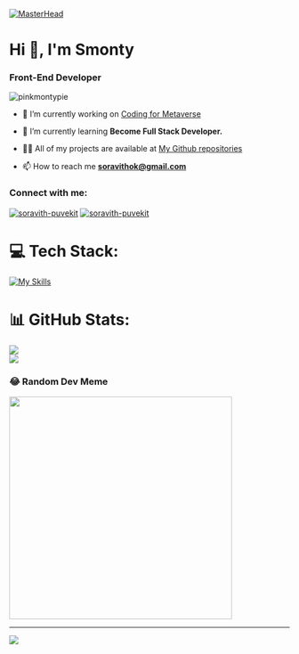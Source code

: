 [![MasterHead](https://yt3.googleusercontent.com/I6QO1FLe_a4iafCsFsWXm3iopw5ofeZfkpcAqbSdYNBdpiiueeriM7ieyafMJLdc9xsJxRqw=w2120-fcrop64=1,00005a57ffffa5a8-k-c0xffffffff-no-nd-rj)](https://www.youtube.com/watch?v=vVAgwHGF2Gc)
<h1 align="left">Hi 👋, I'm Smonty</h1>
<h3 align="left">Front-End Developer</h3>

<p align="left"> <img src="https://komarev.com/ghpvc/?username=pinkmontypie&label=Profile%20views&color=0e75b6&style=flat" alt="pinkmontypie" /> </p>

- 🔭 I’m currently working on [Coding for Metaverse](https://codingformetaverse.com/)

- 🌱 I’m currently learning **Become Full Stack Developer.**

- 👨‍💻 All of my projects are available at [My Github repositories](https://github.com/PinkMontyPie?tab=repositories)

- 📫 How to reach me **soravithok@gmail.com**

<h3 align="left">Connect with me:</h3>
<p align="left">
<a href="https://linkedin.com/in/soravith-puvekit" target="blank"><img align="center" src="https://skillicons.dev/icons?i=linkedin&theme=light" alt="soravith-puvekit"/></a>
<a href="https://twitter.com/Impai2" target="blank"><img align="center" src="https://skillicons.dev/icons?i=twitter&theme=light" alt="soravith-puvekit"/></a>
</p>


# 💻 Tech Stack:
[![My Skills](https://skillicons.dev/icons?i=azure,git,html,css,java,js,nextjs,nodejs,py,react,tailwind,ts,vercel,figma,&theme=dark)](https://skillicons.dev)
# 📊 GitHub Stats:
![](https://github-readme-streak-stats.herokuapp.com/?user=PinkMontyPie&theme=react&hide_border=false)<br/>
![](https://github-readme-stats.vercel.app/api/top-langs/?username=PinkMontyPie&theme=react&hide_border=false&include_all_commits=true&count_private=false&layout=compact)

### 😂 Random Dev Meme
<img src='https://randommeme-five.vercel.app/' style="height: 400px;"/>

---
[![](https://visitcount.itsvg.in/api?id=PinkMontyPie&icon=7&color=10)](https://visitcount.itsvg.in)

<!-- Proudly created with GPRM ( https://gprm.itsvg.in ) -->
